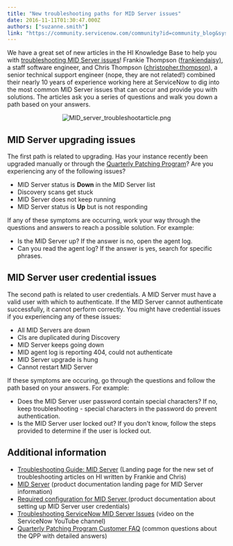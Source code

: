 ```yaml
---
title: "New troubleshooting paths for MID Server issues"
date: 2016-11-11T01:30:47.000Z
authors: ["suzanne.smith"]
link: "https://community.servicenow.com/community?id=community_blog&sys_id=f92ea66ddbd0dbc01dcaf3231f9619c0"
---
```

<p>We have a great set of new articles in the HI Knowledge Base to help you with <a title="i.service-now.com/kb_view.do?sysparm_article=KB0597571" href="https://hi.service-now.com/kb_view.do?sysparm_article=KB0597571">troubleshooting MID Server issues</a>! Frankie Thompson (<a __default_attr="82006" __jive_macro_name="user" class="jive_macro jive_macro_user" data-orig-content="frankiendaisy)" data-renderedposition="10_845.734375_107_16" href="/community?id=community_user_profile&user=62e352addb1c1fc09c9ffb651f961985" modifiedtitle="true" title="frankiendaisy)">frankiendaisy)</a>, a staff software engineer, and Chris Thompson (<a title="christopher.thompson" __default_attr="12238" __jive_macro_name="user" class="jive_macro jive_macro_user" data-orig-content="christopher.thompson" data-renderedposition="31_82.4375_157_16" href="/community?id=community_user_profile&user=ba44d661db5c1fc09c9ffb651f961953">christopher.thompson</a>), a senior technical support engineer (nope, they are not related!) combined their nearly 10 years of experience working here at ServiceNow to dig into the most common MID Server issues that can occur and provide you with solutions. The articles ask you a series of questions and walk you down a path based on your answers.</p><p style="text-align: center;"><img   alt="MID_server_troubleshootarticle.png" class="image-1 jive-image" src="a5d5954edb5813043eb27a9e0f9619ad.iix" style="height: auto;"/></p><p></p><h2>MID Server upgrading issues</h2><p>The first path is related to upgrading. Has your instance recently been upgraded manually or through the <a title="i.service-now.com/kb_view.do?sysparm_article=KB0549676" href="https://hi.service-now.com/kb_view.do?sysparm_article=KB0549676">Quarterly Patching Program</a>? Are you experiencing any of the following issues?</p><ul><li>MID Server status is <strong>Down</strong> in the MID Server list</li><li>Discovery scans get stuck</li><li>MID Server does not keep running</li><li>MID Server status is <strong>Up</strong> but is not responding</li></ul><p>If any of these symptoms are occurring, work your way through the questions and answers to reach a possible solution. For example:</p><ul><li>Is the MID Server up? If the answer is no, open the agent log.</li><li>Can you read the agent log? If the answer is yes, search for specific phrases.</li></ul><p></p><h2>MID Server user credential issues</h2><p>The second path is related to user credentials. A MID Server must have a valid user with which to authenticate. If the MID Server cannot authenticate successfully, it cannot perform correctly. You might have credential issues if you experiencing any of these issues:</p><ul><li>All MID Servers are down</li><li>CIs are duplicated during Discovery</li><li>MID Server keeps going down</li><li>MID agent log is reporting 404, could not authenticate</li><li>MID Server upgrade is hung</li><li>Cannot restart MID Server</li></ul><p>If these symptoms are occuring, go through the questions and follow the path based on your answers. For example:</p><ul><li>Does the MID Server user password contain special characters? If no, keep troubleshooting - special characters in the password do prevent authentication.</li><li>Is the MID Server user locked out? If you don't know, follow the steps provided to determine if the user is locked out.</li></ul><p></p><h2>Additional information</h2><ul><li><a href="https://hi.service-now.com/kb_view.do?sysparm_article=KB0597571" title="https://hi.service-now.com/kb_view.do?sysparm_article=KB0597571">Troubleshooting Guide: MID Server</a> (Landing page for the new set of troubleshooting articles on HI written by Frankie and Chris)</li><li><a href="https://docs.servicenow.com/bundle/helsinki-it-operations-management/page/product/mid-server/reference/r-MIDServer.html" title="https://docs.servicenow.com/bundle/helsinki-it-operations-management/page/product/mid-server/reference/r-MIDServer.html">MID Server</a> (product documentation landing page for MID Server information)</li><li><a href="https://docs.servicenow.com/bundle/helsinki-it-operations-management/page/product/mid-server/reference/r_RequiredConfigurationForMIDServer.html" title="https://docs.servicenow.com/bundle/helsinki-it-operations-management/page/product/mid-server/reference/r_RequiredConfigurationForMIDServer.html">Required configuration for MID Server </a>(product documentation about setting up MID Server user credentials)</li><li><a href="https://www.youtube.com/watch?v=QeDxzIrhlgk" title="https://www.youtube.com/watch?v=QeDxzIrhlgk">Troubleshooting ServiceNow MID Server Issues</a> (video on the ServiceNow YouTube channel)</li><li><a href="https://hi.service-now.com/kb_view.do?sysparm_article=KB0549676" title="https://hi.service-now.com/kb_view.do?sysparm_article=KB0549676">Quarterly Patching Program Customer FAQ</a> (common questions about the QPP with detailed answers)</li></ul>